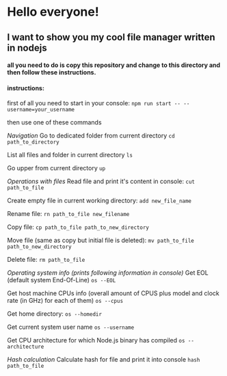 # Hello everyone!

## I want to show you my cool file manager written in nodejs

#### all you need to do is copy this repository and change to this directory and then follow these instructions.

#### instructions:

first of all you need to start in your console:
`npm run start -- --username=your_username`

then use one of these commands

_Navigation_
Go to dedicated folder from current directory
`cd path_to_directory`

List all files and folder in current directory
`ls`

Go upper from current directory
`up`

_Operations with files_
Read file and print it's content in console:
`cut path_to_file`

Create empty file in current working directory:
`add new_file_name`

Rename file:
`rn path_to_file new_filename`

Copy file:
`cp path_to_file path_to_new_directory`

Move file (same as copy but initial file is deleted):
`mv path_to_file path_to_new_directory`

Delete file:
`rm path_to_file`

_Operating system info (prints following information in console)_
Get EOL (default system End-Of-Line)
`os --EOL`

Get host machine CPUs info (overall amount of CPUS plus model and clock rate (in GHz) for each of them)
`os --cpus`

Get home directory:
`os --homedir`

Get current system user name
`os --username`

Get CPU architecture for which Node.js binary has compiled
`os --architecture`

_Hash calculation_
Calculate hash for file and print it into console
`hash path_to_file`
